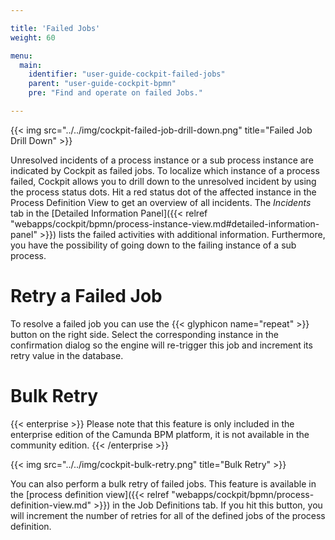 ```yaml
---

title: 'Failed Jobs'
weight: 60

menu:
  main:
    identifier: "user-guide-cockpit-failed-jobs"
    parent: "user-guide-cockpit-bpmn"
    pre: "Find and operate on failed Jobs."

---
```



{{< img src="../../img/cockpit-failed-job-drill-down.png" title="Failed Job Drill Down" >}}

Unresolved incidents of a process instance or a sub process instance are indicated by Cockpit as failed jobs. To localize which instance of a process failed, Cockpit allows you to drill down to the unresolved incident by using the process status dots. Hit a red status dot of the affected instance in the Process Definition View to get an overview of all incidents. The *Incidents* tab in the [Detailed Information Panel]({{< relref "webapps/cockpit/bpmn/process-instance-view.md#detailed-information-panel" >}}) lists the failed activities with additional information. Furthermore, you have the possibility of going down to the failing instance of a sub process.


# Retry a Failed Job

To resolve a failed job you can use the {{< glyphicon name="repeat" >}} button on the right side. Select the corresponding instance in the confirmation dialog so the engine will re-trigger this job and increment its retry value in the database.


# Bulk Retry

{{< enterprise >}}
  Please note that this feature is only included in the enterprise edition of the Camunda BPM platform, it is not available in the community edition.
{{< /enterprise >}}

{{< img src="../../img/cockpit-bulk-retry.png" title="Bulk Retry" >}}

You can also perform a bulk retry of failed jobs. This feature is available in the [process definition view]({{< relref "webapps/cockpit/bpmn/process-definition-view.md" >}}) in the Job Definitions tab. If you hit this button, you will increment the number of retries for all of the defined jobs of the process definition.

